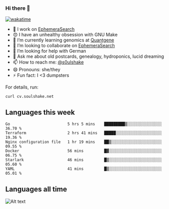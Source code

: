 ### Hi there 👋

[![wakatime](https://wakatime.com/badge/user/08339702-a231-40c4-8838-d449bd2ff951.svg)](https://wakatime.com/@08339702-a231-40c4-8838-d449bd2ff951)

<!--
**soulshake/soulshake** is a ✨ _special_ ✨ repository because its `README.md` (this file) appears on your GitHub profile.

Here are some ideas to get you started:

- 🔭 I’m currently working on ...
- 🌱 I’m currently learning ...
- 👯 I’m looking to collaborate on ...
- 🤔 I’m looking for help with ...
- 💬 Ask me about ...
- 📫 How to reach me: ...
- 😄 Pronouns: ...
- ⚡ Fun fact: ...
-->


- 🔭 I work on [EphemeraSearch](https://www.ephemerasearch.com/)
- 😍 I have an unhealthy obsession with GNU Make
- :dna: I’m currently learning genomics at [Quantgene](https://www.quantgene.com/)
- 👯 I’m looking to collaborate on [EphemeraSearch](https://www.ephemerasearch.com/)
- 🤔 I’m looking for help with German
- 💬 Ask me about old postcards, genealogy, hydroponics, lucid dreaming
- 📫 How to reach me: [@s0ulshake](https://twitter.com/soulshake)
- 😄 Pronouns: she/they
- ⚡ Fun fact: I <3 dumpsters

For details, run:

```
curl cv.soulshake.net
```

## Languages this week

<!--START_SECTION:waka-->

```text
Go                         5 hrs 5 mins    █████████▒░░░░░░░░░░░░░░░   36.70 %
Terraform                  2 hrs 41 mins   █████░░░░░░░░░░░░░░░░░░░░   19.36 %
Nginx configuration file   1 hr 19 mins    ██▒░░░░░░░░░░░░░░░░░░░░░░   09.55 %
Docker                     56 mins         █▓░░░░░░░░░░░░░░░░░░░░░░░   06.75 %
Starlark                   46 mins         █▒░░░░░░░░░░░░░░░░░░░░░░░   05.60 %
YAML                       41 mins         █▒░░░░░░░░░░░░░░░░░░░░░░░   05.01 %
```

<!--END_SECTION:waka-->

## Languages all time
![Alt text](https://wakatime.com/share/@aj/6aa10b67-a5e9-4fb1-acaf-8692f4385172.svg)
